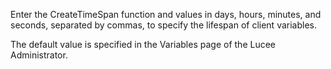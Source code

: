 Enter the CreateTimeSpan function and values in days, hours, minutes, and seconds, separated by commas, to specify the lifespan of client variables. 

The default value is specified in the Variables page of the Lucee Administrator.